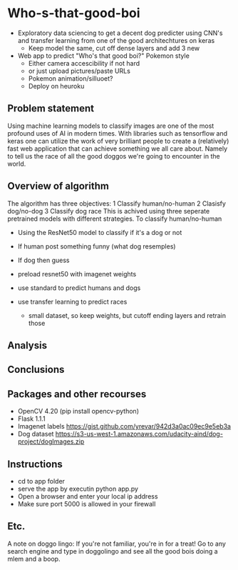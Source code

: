 # Who-s-that-good-boi
* Exploratory data sciencing to get a decent dog predicter using CNN's and transfer learning from one of the good architechtures on keras
	* Keep model the same, cut off dense layers and add 3 new
* Web app to predict "Who's that good boi?" Pokemon style
	* Either camera accescibility if not hard
	* or just upload pictures/paste URLs
	* Pokemon animation/silluoet?
	* Deploy on heuroku

## Problem statement
Using machine learning models to classify images are one of the most profound uses of AI in modern times.
With libraries such as tensorflow and keras one can utilize the work of very brilliant people to create a (relatively) fast web application that can achieve something we all care about.
Namely to tell us the race of all the good doggos we're going to encounter in the world.

## Overview of algorithm
The algorithm has three objectives:
1 Classify human/no-human 
2 Clasisfy dog/no-dog
3 Classify dog race
This is achived using three seperate pretrained models with different strategies.
To classify human/no-human 


* Using the ResNet50 model to classify if it's a dog or not
* If human post something funny (what dog resemples)
* If dog then guess 

* preload resnet50 with imagenet weights
* use standard to predict humans and dogs
* use transfer learning to predict races
	* small dataset, so keep weights, but cutoff ending layers and retrain those
	
## Analysis

## Conclusions

	



## Packages and other recourses
* OpenCV 4.20 (pip install opencv-python)
* Flask 1.1.1
* Imagenet labels https://gist.github.com/yrevar/942d3a0ac09ec9e5eb3a
* Dog dataset https://s3-us-west-1.amazonaws.com/udacity-aind/dog-project/dogImages.zip

## Instructions
* cd to app folder
* serve the app by executin python app.py
* Open a browser and enter your local ip address
* Make sure port 5000 is allowed in your firewall

## Etc.
A note on doggo lingo: If you're not familiar, you're in for a treat!
Go to any search engine and type in doggolingo and see all the good bois doing a mlem and a boop.